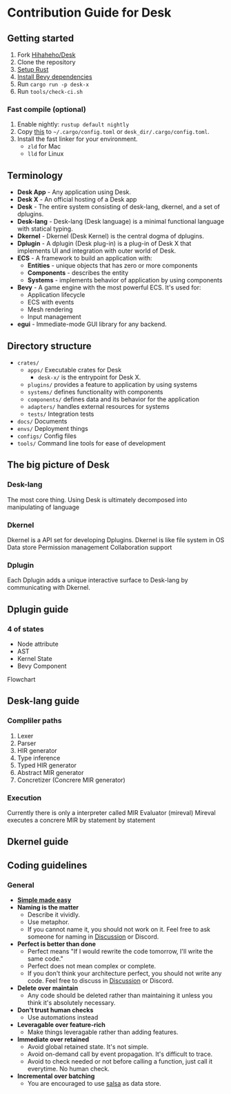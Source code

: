# Contribution Guide for Desk

## Getting started

1. Fork [Hihaheho/Desk](https://github.com/Hihaheho/Desk)
2. Clone the repository
3. [Setup Rust](https://www.rust-lang.org/tools/install)
4. [Install Bevy dependencies](https://github.com/bevyengine/bevy/blob/main/docs/linux_dependencies.md)
5. Run `cargo run -p desk-x`
6. Run `tools/check-ci.sh`

### Fast compile (optional)

1. Enable nightly: `rustup default nightly`
2. Copy [this](https://github.com/bevyengine/bevy/blob/main/.cargo/config_fast_builds) to `~/.cargo/config.toml` or `desk_dir/.cargo/config.toml`.
3. Install the fast linker for your environment.
    - `zld` for Mac
    - `lld` for Linux

## Terminology

- **Desk App** -
  Any application using Desk.
- **Desk X** -
  An official hosting of a Desk app
- **Desk** -
  The entire system consisting of desk-lang, dkernel, and a set of dplugins.
- **Desk-lang** -
  Desk-lang (Desk language) is a minimal functional language with statical typing.
- **Dkernel** -
  Dkernel (Desk Kernel) is the central dogma of dplugins.
- **Dplugin** -
  A dplugin (Desk plug-in) is a plug-in of Desk X that implements UI and integration with outer world of Desk.
- **ECS** -
  A framework to build an application with:
  - **Entities** - unique objects that has zero or more components
  - **Components** - describes the entity
  - **Systems** - implements behavior of application by using components
- **Bevy** -
  A game engine with the most powerful ECS. It's used for:
  - Application lifecycle
  - ECS with events
  - Mesh rendering
  - Input management
- **egui** -
  Immediate-mode GUI library for any backend.

## Directory structure

- `crates/`
  - `apps/` Executable crates for Desk
    - `desk-x/` is the entrypoint for Desk X.
  - `plugins/` provides a feature to application by using systems
  - `systems/` defines functionality with components
  - `components/` defines data and its behavior for the application
  - `adapters/` handles external resources for systems
  - `tests/` Integration tests
- `docs/` Documents
- `envs/` Deployment things
- `configs/` Config files
- `tools/` Command line tools for ease of development

## The big picture of Desk

### Desk-lang

The most core thing.
Using Desk is ultimately decomposed into manipulating of language

### Dkernel

Dkernel is a API set for developing Dplugins.
Dkernel is like file system in OS
Data store
Permission management
Collaboration support

### Dplugin

Each Dplugin adds a unique interactive surface to Desk-lang by communicating with Dkernel.

## Dplugin guide

### 4 of states

- Node attribute
- AST
- Kernel State
- Bevy Component

Flowchart

## Desk-lang guide

### Compliler paths

1. Lexer
2. Parser
3. HIR generator
4. Type inference
5. Typed HIR generator 
6. Abstract MIR generator
7. Concretizer (Concrere MIR generator)

### Execution

Currently there is only a interpreter called MIR Evaluator (mireval)
Mireval executes a concrere MIR by statement by statement   

## Dkernel guide

## Coding guidelines

### General

- [**Simple made easy**](https://www.infoq.com/presentations/Simple-Made-Easy/)
- **Naming is the matter**
  - Describe it vividly.
  - Use metaphor.
  - If you cannot name it, you should not work on it.
    Feel free to ask someone for naming in [Discussion](https://github.com/Hihaheho/Desk/discussions) or Discord.
- **Perfect is better than done**
  - Perfect means "If I would rewrite the code tomorrow, I'll write the same code."
  - Perfect does not mean complex or complete.
  - If you don't think your architecture perfect, you should not write any code.
    Feel free to discuss in [Discussion](https://github.com/Hihaheho/Desk/discussions) or Discord.
- **Delete over maintain**
  - Any code should be deleted rather than maintaining it unless you think it's absolutely necessary.
- **Don't trust human checks**
  - Use automations instead
- **Leveragable over feature-rich**
  - Make things leveragable rather than adding features.
- **Immediate over retained**
  - Avoid global retained state. It's not simple.
  - Avoid on-demand call by event propagation. It's difficult to trace.
  - Avoid to check needed or not before calling a function, just call it everytime. No human check.
- **Incremental over batching**
  - You are encouraged to use [salsa](https://github.com/salsa-rs/salsa) as data store.
